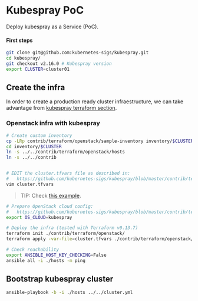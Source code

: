 # Kubespray PoC
Deploy kubespray as a Service (PoC).

#### First steps
```bash
git clone git@github.com:kubernetes-sigs/kubespray.git
cd kubespray/
git checkout v2.16.0 # Kubespray version
export CLUSTER=cluster01
```
## Create the infra
In order to create a production ready cluster infraestructure, we can take advantage from [kubespray terraform section](https://github.com/kubernetes-sigs/kubespray/tree/master/contrib/terraform).

### Openstack infra with kubespray
```bash
# Create custom inventory
cp -LRp contrib/terraform/openstack/sample-inventory inventory/$CLUSTER
cd inventory/$CLUSTER
ln -s ../../contrib/terraform/openstack/hosts
ln -s ../../contrib


# EDIT the cluster.tfvars file as described in:
#   https://github.com/kubernetes-sigs/kubespray/blob/master/contrib/terraform/openstack/README.md
vim cluster.tfvars
```
> TIP: Check [this example](./README.d/kubespray-openstack-diff-example.md).

```bash
# Prepare OpenStack cloud config:
#   https://github.com/kubernetes-sigs/kubespray/blob/master/contrib/terraform/openstack/README.md#openstack-access-and-credentials
export OS_CLOUD=kubespray

# Deploy the infra (tested with Terraform v0.13.7)
terraform init ./contrib/terraform/openstack/
terraform apply -var-file=cluster.tfvars ./contrib/terraform/openstack/
```

```bash
# Check reachability
export ANSIBLE_HOST_KEY_CHECKING=False
ansible all -i ./hosts -m ping
```

## Bootstrap kubespray cluster
```bash
ansible-playbook -b -i ./hosts ../../cluster.yml
```
